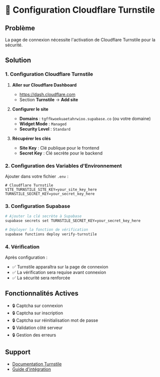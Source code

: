 # 🔐 Configuration Cloudflare Turnstile

## Problème
La page de connexion nécessite l'activation de Cloudflare Turnstile pour la sécurité.

## Solution

### 1. Configuration Cloudflare Turnstile

1. **Aller sur Cloudflare Dashboard**
   - https://dash.cloudflare.com
   - Section **Turnstile** → **Add site**

2. **Configurer le site**
   - **Domains** : `tgffkwoekuaetahrwioo.supabase.co` (ou votre domaine)
   - **Widget Mode** : `Managed`
   - **Security Level** : `Standard`

3. **Récupérer les clés**
   - **Site Key** : Clé publique pour le frontend
   - **Secret Key** : Clé secrète pour le backend

### 2. Configuration des Variables d'Environnement

Ajouter dans votre fichier `.env` :

```env
# Cloudflare Turnstile
VITE_TURNSTILE_SITE_KEY=your_site_key_here
TURNSTILE_SECRET_KEY=your_secret_key_here
```

### 3. Configuration Supabase

```bash
# Ajouter la clé secrète à Supabase
supabase secrets set TURNSTILE_SECRET_KEY=your_secret_key_here

# Déployer la fonction de vérification
supabase functions deploy verify-turnstile
```

### 4. Vérification

Après configuration :
- ✅ Turnstile apparaîtra sur la page de connexion
- ✅ La vérification sera requise avant connexion
- ✅ La sécurité sera renforcée

## Fonctionnalités Actives

- 🔒 Captcha sur connexion
- 🔒 Captcha sur inscription  
- 🔒 Captcha sur réinitialisation mot de passe
- 🔒 Validation côté serveur
- 🔒 Gestion des erreurs

## Support

- [Documentation Turnstile](https://developers.cloudflare.com/turnstile/)
- [Guide d'intégration](https://developers.cloudflare.com/turnstile/get-started/)
